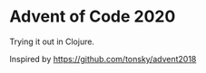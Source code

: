 # Advent of Code 2020
Trying it out in Clojure.

Inspired by https://github.com/tonsky/advent2018 

